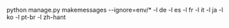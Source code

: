 python manage.py makemessages --ignore=env/* -l de -l es -l fr -l it -l ja -l ko -l pt-br -l zh-hant